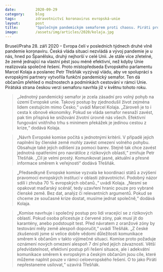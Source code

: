 ```yaml
---
date:         2020-09-29
category:     blog
tags:         zdravotnictví koronavirus evropská-unie
layout:       post
title:        "Společným pandemickým semaforem proti chaosu. Piráti pro efektivnější spolupráci Česka se zeměmi Evropské unie"
image:        /assets/img/articles/2020/kolaja.jpg
---
```




Brusel/Praha 28. září 2020 – Evropa čelí v posledních týdnech druhé vlně pandemie koronaviru. Česká vláda situaci nezvládá a vývoj pandemie je u nás, hned po Španělsku, druhý nejhorší v celé Unii. Je stále více zřetelné, že země jednající na vlastní pěst jsou méně efektivní, než kdyby Unie realizovala společné řešení. Proto místopředseda Evropského parlamentu Marcel Kolaja a poslanec Petr Třešňák vyzývají vládu, aby ve spolupráci s evropskými partnery vytvořila funkční pandemický semafor. Ten dá občanům přehled o možnostech a podmínkách cestování v rámci Unie. Pirátská strana českou verzi semaforu navrhla již v květnu tohoto roku.

> „Jednotný pandemický semafor je zcela zásadní pro volný pohyb na území Evropské unie. Takový postup by zjednodušil život zejména lidem cestujícím mimo Česko,“ uvádí Marcel Kolaja. „Zároveň je to i cesta k obnově ekonomiky. Pokud se vláda semafor nesnaží zavést, pak tím přispívá ke snižování životní úrovně nás všech. Efektivní fungování vnitřního trhu s minimem překážek je jedinou cestou z krize,“ dodává Kolaja.

> „Návrh Evropské komise počítá s jednotnými kritérii. V případě jejich naplnění by členské země mohly zavést omezení volného pohybu. Obsahuje také jejich odlišení za pomoci barev. Stejně tak chce zavést jednotná opatřeními pro navrátilce z rizikových oblastí,“ zmiňuje Petr Třešňák. „Cíl je velmi prostý. Komunikovat jasné, aktuální a přesné informace směrem k veřejnosti“ dodává Třešňák.

> „Předsedkyně Evropské komise vyzvala ke koordinaci států a zvýšení pravomocí evropských institucí v oblasti zdravotnictví. Podobný názor sdílí i zhruba 70 % evropských občanů.,“ uvádí Kolaja. „Nesmí se opakovat maďarský scénář, tedy uzavření hranic pouze pro vybrané členské země. Bez dat, analýz či relevantních argumentů. Pokud se chceme ze současné krize dostat, musíme jednat společně,“ dodává Kolaja.

> „Komise navrhuje i společný postup pro lidi vracející se z rizikových oblastí. Pokud osoba přicestuje z červené zóny, pak musí jít do karantény, anebo podstoupit test. Před návratem z oranžové zóny by testování měly země alespoň doporučit,“ uvádí Třešňák. „Z české zkušenosti jsme si velice dobře vědomi důležitosti komunikace směrem k občanům v takto výjimečné situaci. Komise proto požaduje oznámení nových omezení alespoň 7 dní před jejich závazností. Větší předvídatelnost, efektivní postup při řešení situace, ale i adekvátní komunikace směrem k evropským a českým občanům jsou cíle, které můžeme naplnit pouze v rámci celoevropského řešení. O to jako Piráti nepřestaneme usilovat,“ uzavírá Třešňák.
